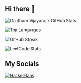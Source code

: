 ## Hi there 👋

<!--
**gauthiii/gauthiii** is a ✨ _special_ ✨ repository because its `README.md` (this file) appears on your GitHub profile.

Here are some ideas to get you started:

- 🔭 I’m currently working on ...
- 🌱 I’m currently learning ...
- 👯 I’m looking to collaborate on ...
- 🤔 I’m looking for help with ...
- 💬 Ask me about ...
- 📫 How to reach me: ...
- 😄 Pronouns: ...
- ⚡ Fun fact: ...

theme: radical
-->


![Gautham Vijayaraj's GitHub Stats](https://github-readme-stats.vercel.app/api?username=gauthiii&show_icons=true&theme=dark)

![Top Languages](https://github-readme-stats.vercel.app/api/top-langs/?username=gauthiii&layout=compact&theme=dark)

![GitHub Streak](https://streak-stats.demolab.com/?user=gauthiii&theme=dark)

![LeetCode Stats](https://leetcode.card.workers.dev/gauthiii?theme=dark&font=&extension=activity)

## My Socials

[![HackerRank](https://img.shields.io/badge/-HackerRank-green?style=flat-square&logo=HackerRank&logoColor=white)](https://www.hackerrank.com/gauthiii)
